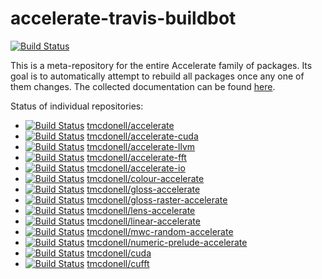 
accelerate-travis-buildbot
==========================

[![Build Status](https://travis-ci.org/tmcdonell-bot/accelerate-travis-buildbot.svg?branch=master)](https://travis-ci.org/tmcdonell/accelerate-travis-buildbot)

This is a meta-repository for the entire Accelerate family of packages. Its goal
is to automatically attempt to rebuild all packages once any one of them
changes. The collected documentation can be found [here](http://tmcdonell.github.io/accelerate-travis-buildbot/).

Status of individual repositories:

 - [![Build Status](https://travis-ci.org/tmcdonell/accelerate.svg?branch=master)](https://travis-ci.org/tmcdonell/accelerate) [tmcdonell/accelerate](https://github.com/tmcdonell/accelerate)
 - [![Build Status](https://travis-ci.org/tmcdonell/accelerate-cuda.svg?branch=master)](https://travis-ci.org/tmcdonell/accelerate-cuda) [tmcdonell/accelerate-cuda](https://github.com/tmcdonell/accelerate-cuda)
 - [![Build Status](https://travis-ci.org/tmcdonell/accelerate-llvm.svg?branch=master)](https://travis-ci.org/tmcdonell/accelerate-llvm) [tmcdonell/accelerate-llvm](https://github.com/tmcdonell/accelerate-llvm)
 - [![Build Status](https://travis-ci.org/tmcdonell/accelerate-fft.svg?branch=master)](https://travis-ci.org/tmcdonell/accelerate-fft) [tmcdonell/accelerate-fft](https://github.com/tmcdonell/accelerate-fft)
 - [![Build Status](https://travis-ci.org/tmcdonell/accelerate-io.svg?branch=master)](https://travis-ci.org/tmcdonell/accelerate-io) [tmcdonell/accelerate-io](https://github.com/tmcdonell/accelerate-io)
 - [![Build Status](https://travis-ci.org/tmcdonell/colour-accelerate.svg?branch=master)](https://travis-ci.org/tmcdonell/colour-accelerate) [tmcdonell/colour-accelerate](https://github.com/tmcdonell/colour-accelerate)
 - [![Build Status](https://travis-ci.org/tmcdonell/gloss-accelerate.svg?branch=master)](https://travis-ci.org/tmcdonell/gloss-accelerate) [tmcdonell/gloss-accelerate](https://github.com/tmcdonell/gloss-accelerate)
 - [![Build Status](https://travis-ci.org/tmcdonell/gloss-raster-accelerate.svg?branch=master)](https://travis-ci.org/tmcdonell/gloss-raster-accelerate) [tmcdonell/gloss-raster-accelerate](https://github.com/tmcdonell/gloss-raster-accelerate)
 - [![Build Status](https://travis-ci.org/tmcdonell/lens-accelerate.svg?branch=master)](https://travis-ci.org/tmcdonell/lens-accelerate) [tmcdonell/lens-accelerate](https://github.com/tmcdonell/lens-accelerate)
 - [![Build Status](https://travis-ci.org/tmcdonell/linear-accelerate.svg?branch=master)](https://travis-ci.org/tmcdonell/linear-accelerate) [tmcdonell/linear-accelerate](https://github.com/tmcdonell/linear-accelerate)
 - [![Build Status](https://travis-ci.org/tmcdonell/mwc-random-accelerate.svg?branch=master)](https://travis-ci.org/tmcdonell/mwc-random-accelerate) [tmcdonell/mwc-random-accelerate](https://github.com/tmcdonell/mwc-random-accelerate)
 - [![Build Status](https://travis-ci.org/tmcdonell/numeric-prelude-accelerate.svg?branch=master)](https://travis-ci.org/tmcdonell/numeric-prelude-accelerate) [tmcdonell/numeric-prelude-accelerate](https://github.com/tmcdonell/numeric-prelude-accelerate)
 - [![Build Status](https://travis-ci.org/tmcdonell/cuda.svg?branch=master)](https://travis-ci.org/tmcdonell/cuda) [tmcdonell/cuda](https://github.com/tmcdonell/cuda)
 - [![Build Status](https://travis-ci.org/tmcdonell/cufft.svg?branch=master)](https://travis-ci.org/tmcdonell/cufft) [tmcdonell/cufft](https://github.com/tmcdonell/cufft)

